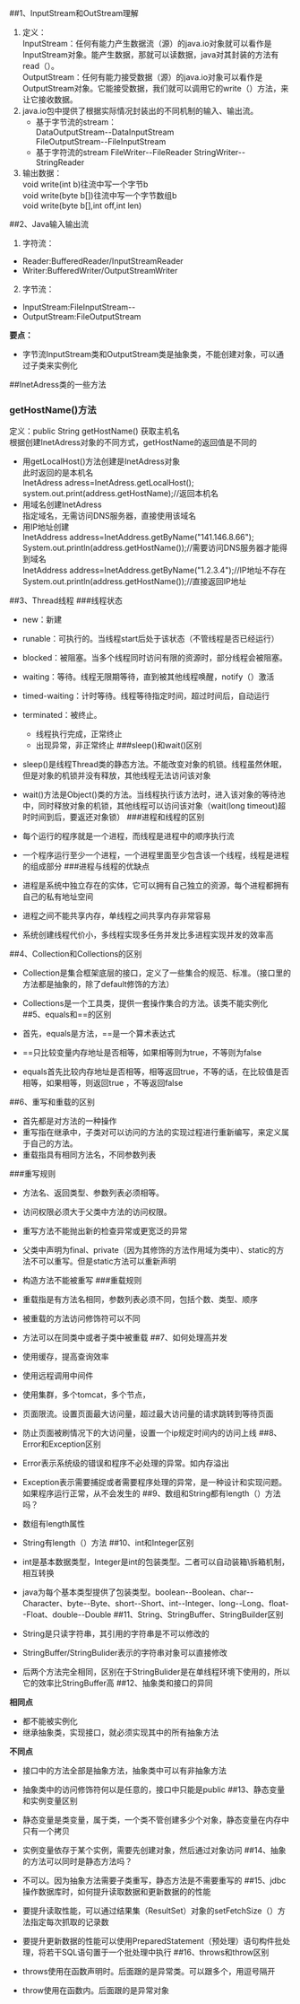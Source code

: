##1、InputStream和OutStream理解  
1. 定义：  
   InputStream：任何有能力产生数据流（源）的java.io对象就可以看作是InputStream对象。能产生数据，那就可以读数据，java对其封装的方法有read（）。  
   OutputStream：任何有能力接受数据（源）的java.io对象可以看作是OutputStream对象。它能接受数据，我们就可以调用它的write（）方法，来让它接收数据。
2. java.io包中提供了根据实际情况封装出的不同机制的输入、输出流。  
   * 基于字节流的stream：  
     DataOutputStream--DataInputStream  
     FileOutputStream--FileInputStream
   * 基于字符流的stream
     FileWriter--FileReader
     StringWriter--StringReader
3. 输出数据：  
   void write(int b)往流中写一个字节b  
   void write(byte b[])往流中写一个字节数组b  
   void write(byte b[],int off,int len)
   
##2、Java输入输出流
1. 字符流：
  * Reader:BufferedReader/InputStreamReader
  * Writer:BufferedWriter/OutputStreamWriter
2. 字节流：
  * InputStream:FileInputStream--
  * OutputStream:FileOutputStream

**要点：**

* 字节流InputStream类和OutputStream类是抽象类，不能创建对象，可以通过子类来实例化


##InetAdress类的一些方法
### getHostName()方法
定义：public String getHostName() 获取主机名   
根据创建InetAdress对象的不同方式，getHostName的返回值是不同的

 * 用getLocalHost()方法创建是InetAdress对象  
   此时返回的是本机名  
   InetAdress adress=InetAdress.getLocalHost();  
   system.out.print(address.getHostName);//返回本机名
 * 用域名创建InetAdress  
   指定域名，无需访问DNS服务器，直接使用该域名 
 * 用IP地址创建  
   InetAddress address=InetAddress.getByName("141.146.8.66");    
   System.out.println(address.getHostName());//需要访问DNS服务器才能得到域名  
   InetAddress address=InetAddress.getByName("1.2.3.4");//IP地址不存在  
   System.out.println(address.getHostName());//直接返回IP地址 
   
 
##3、Thread线程
###线程状态

* new：新建
* runable：可执行的。当线程start后处于该状态（不管线程是否已经运行）
* blocked：被阻塞。当多个线程同时访问有限的资源时，部分线程会被阻塞。
* waiting：等待。线程无限期等待，直到被其他线程唤醒，notify（）激活
* timed-waiting：计时等待。线程等待指定时间，超过时间后，自动运行
* terminated：被终止。
  * 线程执行完成，正常终止
  * 出现异常，非正常终止
###sleep()和wait()区别

*  sleep()是线程Thread类的静态方法。不能改变对象的机锁。线程虽然休眠，但是对象的机锁并没有释放，其他线程无法访问该对象
*  wait()方法是Object()类的方法。当线程执行该方法时，进入该对象的等待池中，同时释放对象的机锁，其他线程可以访问该对象（wait(long timeout)超时时间到后，要返还对象锁）
###进程和线程的区别

* 每个运行的程序就是一个进程，而线程是进程中的顺序执行流
*  一个程序运行至少一个进程，一个进程里面至少包含该一个线程，线程是进程的组成部分
###进程与线程的优缺点

* 进程是系统中独立存在的实体，它可以拥有自己独立的资源，每个进程都拥有自己的私有地址空间
* 进程之间不能共享内存，单线程之间共享内存非常容易
* 系统创建线程代价小，多线程实现多任务并发比多进程实现并发的效率高

##4、Collection和Collections的区别

* Collection是集合框架底层的接口，定义了一些集合的规范、标准。（接口里的方法都是抽象的，除了default修饰的方法）
* Collections是一个工具类，提供一套操作集合的方法。该类不能实例化
##5、equals和==的区别

* 首先，equals是方法，==是一个算术表达式
* ==只比较变量内存地址是否相等，如果相等则为true，不等则为false
* equals首先比较内存地址是否相等，相等返回true，不等的话，在比较值是否相等，如果相等，则返回true ，不等返回false

##6、重写和重载的区别

* 首先都是对方法的一种操作
* 重写指在继承中，子类对可以访问的方法的实现过程进行重新编写，来定义属于自己的方法。
* 重载指具有相同方法名，不同参数列表

###重写规则
* 方法名、返回类型、参数列表必须相等。
* 访问权限必须大于父类中方法的访问权限。
* 重写方法不能抛出新的检查异常或更宽泛的异常
* 父类中声明为final、private（因为其修饰的方法作用域为类中）、static的方法不可以重写。但是static方法可以重新声明
* 构造方法不能被重写
###重载规则
* 重载指是有方法名相同，参数列表必须不同，包括个数、类型、顺序
* 被重载的方法访问修饰符可以不同
* 方法可以在同类中或者子类中被重载
##7、如何处理高并发

* 使用缓存，提高查询效率
* 使用远程调用中间件
* 使用集群，多个tomcat，多个节点，
* 页面限流。设置页面最大访问量，超过最大访问量的请求跳转到等待页面
* 防止页面被刷情况下的大访问量，设置一个ip规定时间内的访问上线
##8、Error和Exception区别

* Error表示系统级的错误和程序不必处理的异常。如内存溢出
* Exception表示需要捕捉或者需要程序处理的异常，是一种设计和实现问题。如果程序运行正常，从不会发生的
##9、数组和String都有length（）方法吗？

* 数组有length属性
* String有length（）方法
##10、int和Integer区别

* int是基本数据类型，Integer是int的包装类型。二者可以自动装箱\拆箱机制，相互转换
* java为每个基本类型提供了包装类型。boolean--Boolean、char--Character、byte--Byte、short--Short、int--Integer、long--Long、float--Float、double--Double
##11、String、StringBuffer、StringBuilder区别

* String是只读字符串，其引用的字符串是不可以修改的
* StringBuffer/StringBulider表示的字符串对象可以直接修改
* 后两个方法完全相同，区别在于StringBulider是在单线程环境下使用的，所以它的效率比StringBuffer高
##12、抽象类和接口的异同

**相同点**

* 都不能被实例化
* 继承抽象类，实现接口，就必须实现其中的所有抽象方法  

**不同点**

* 接口中的方法全部是抽象方法，抽象类中可以有非抽象方法
* 抽象类中的访问修饰符何以是任意的，接口中只能是public
##13、静态变量和实例变量区别

* 静态变量是类变量，属于类，一个类不管创建多少个对象，静态变量在内存中只有一个拷贝
* 实例变量依存于某个实例，需要先创建对象，然后通过对象访问
##14、抽象的方法可以同时是静态方法吗？
* 不可以。因为抽象方法需要子类重写，静态方法是不需要重写的
##15、jdbc操作数据库时，如何提升读取数据和更新数据的的性能

* 要提升读取性能，可以通过结果集（ResultSet）对象的setFetchSize（）方法指定每次抓取的记录数
* 要提升更新数据的性能可以使用PreparedStatement（预处理）语句构件批处理，将若干SQL语句置于一个批处理中执行
##16、throws和throw区别

* throws使用在函数声明时。后面跟的是异常类。可以跟多个，用逗号隔开
* throw使用在函数内。后面跟的是异常对象
